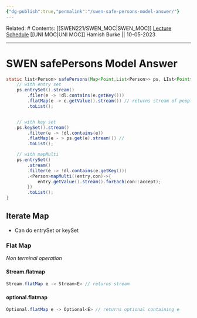 ```yaml
---
{"dg-publish":true,"permalink":"/swen-safe-persons-model-answer/"}
---
```



Related: #
Contents: [[SWEN221/SWEN_MOC\|SWEN_MOC]]
[Lecture Schedule](https://ecs.wgtn.ac.nz/Courses/SWEN221_2023T1/LectureSchedule)
[[UNI MOC\|UNI MOC]]
Hamish Burke || 10-05-2023

***

# SWEN safePersons Model Answer

```java 
static list<Person> safePersons(Map<Point,List<Person>> ps, LIst<Point> dl){
	// with entry set
	ps.entrySet().stream()
		.filer(e -> !dl.contains(e.getKey()))
		.flatMap(e -> e.getValue().stream()) // returns stream of people
		.toList();


	// with key set
	ps.keySet().stream()
		.filter(e -> !dl.contains(e))
		.flatMap(e - > ps.get(e).stream()) // 
		.toList();

	// with mapMulti
	ps.entrySet()
		.stream()
		.filter(e -> !dl.contains(e.getKey()))
		.<Person>mapMulti((entry,con)->{
			entry.getValue().stream().forEach(con::accept);
		})
		.toList();
}
```

## Iterate Map

- Can do entrySet or keySet

### Flat Map

*Non terminal operation*

#### Stream.flatmap

```java
Stream.flatMap e -> Stream<E> // returns stream
```

#### optional.flatmap

```java
Optional.flatMap e -> Optional<E> // returns optional containing e
```
